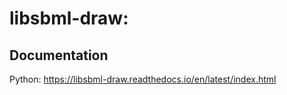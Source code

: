 # libsbml-draw: 

## Documentation

Python: https://libsbml-draw.readthedocs.io/en/latest/index.html



